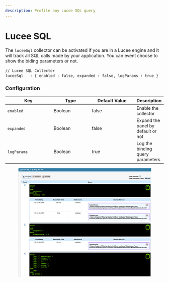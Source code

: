 ```yaml
---
description: Profile any Lucee SQL query
---
```


# Lucee SQL

The `luceeSql` collector can be activated if you are in a Lucee engine and it will track all SQL calls made by your application.  You can event choose to show the biding parameters or not.

```cfscript
// Lucee SQL Collector
luceeSql   : { enabled : false, expanded : false, logParams : true }
```

### Configuration

<table><thead><tr><th width="149">Key</th><th width="120">Type</th><th width="147">Default Value</th><th>Description</th></tr></thead><tbody><tr><td><code>enabled</code></td><td>Boolean</td><td>false</td><td>Enable the collector</td></tr><tr><td><code>expanded</code></td><td>Boolean</td><td>false</td><td>Expand the panel by default or not</td></tr><tr><td><code>logParams</code></td><td>Boolean</td><td>true</td><td>Log the binding query parameters</td></tr></tbody></table>

<figure><img src="../.gitbook/assets/SCR-20230616-npmc.png" alt=""><figcaption></figcaption></figure>

